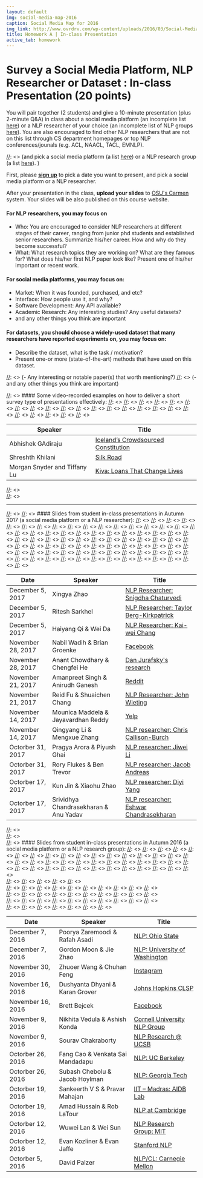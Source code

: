 ```yaml
---
layout: default
img: social-media-map-2016
caption: Social Media Map for 2016
img_link: http://www.ovrdrv.com/wp-content/uploads/2016/03/Social-Media-Map-2016.pdf
title: Homework A | In-class Presentation
active_tab: homework
---
```




Survey a Social Media Platform, NLP Researcher or Dataset <span class="text-muted">: In-class Presentation (20 points)</span> 
=============================================================

You will pair together (2 students) and give a 10-minute presentation (plus 2-minute Q&A) in class about a social media platform (an incomplete list [here](http://www.ovrdrv.com/wp-content/uploads/2016/03/Social-Media-Map-2016.pdf)) or a NLP researcher of your choice (an incomplete list of NLP groups [here](https://www.quora.com/Which-are-the-best-schools-for-studying-natural-language-processing)). You are also encouraged to find other NLP researchers that are not on this list through CS department homepages or top NLP conferences/jounals (e.g. ACL, NAACL, TACL, EMNLP). 

[//]: <> (on a social media platform or a NLP research group of your choice. )
[//]: <> (and pick a social media platform (a list [here](http://www.ovrdrv.com/wp-content/uploads/2016/03/Social-Media-Map-2016.pdf)) or a NLP research group (a list [here](https://www.quora.com/Which-are-the-best-schools-for-studying-natural-language-processing)). )

First, please **[sign up](https://docs.google.com/spreadsheets/d/1QoL4ai4x6MCtxFSFnP7ViPG-hIXO8Qq1OXJYZ9lp-Ew/edit?usp=sharing)** to pick a date you want to present, and pick a social media platform or a NLP researcher. 

After your presentation in the class, **upload your slides** to [OSU's Carmen](https://carmen.osu.edu/) system. Your slides will be also published on this course website. 

#### For NLP researchers, you may focus on

- Who: You are encouraged to consider NLP researchers at different stages of their career, ranging from junior phd students and established senior researchers. Summarize his/her career. How and why do they become successful?
- What: What research topics they are working on? What are they famous for? What does his/her first NLP paper look like? Present one of his/her important or recent work.  

#### For social media platforms, you may focus on:

- Market: When it was founded, purchased, and etc?
- Interface: How people use it, and why?
- Software Development: Any API available?
- Academic Research: Any interesting studies? Any useful datasets?
- and any other things you think are important

#### For datasets, you should choose a widely-used dataset that many researchers have reported experiments on, you may focus on:

- Describe the dataset, what is the task / motivation?
- Present one-or more (state-of-the-art) methods that have used on this dataset.

[//]: <> (#### For NLP research groups, you may focus on:)

[//]: <> (- Who? What are the prominent researchers, famous students or alumni?)
[//]: <> (- What do they do? What research topics they are working on?)
[//]: <> (- Any interesting or notable paper(s) that worth mentioning?)
[//]: <> (- and any other things you think are important)

[//]: <hr>

[//]: <>  #### Some video-recorded examples on how to deliver a short survey type of presentations effectively: 
[//]: <> 
[//]: <>   <table class="table table-striped">
[//]: <>     <thead>
[//]: <>       <tr>
[//]: <>         <th>Speaker</th>
[//]: <>         <th>Title</th>
[//]: <>       </tr>
[//]: <>     </thead>
[//]: <>     <tbody>
[//]: <>       <tr>
[//]: <>         <td>Abhishek GAdiraju</td>
[//]: <>         <td><a href="https://vimeo.com/106347045">Iceland’s Crowdsourced Constitution</a></td>
[//]: <>       </tr>
[//]: <>       <tr>
[//]: <>         <td>Shreshth Khilani</td>
[//]: <>         <td><a href="https://vimeo.com/106529777">Silk Road</a></td>
[//]: <>       </tr>
[//]: <>       <tr>
[//]: <>         <td>Morgan Snyder and Tiffany Lu</td>
[//]: <>         <td><a href="https://vimeo.com/106435795">Kiva: Loans That Change Lives</a></td>
[//]: <>       </tr>
[//]: <>     </tbody>
[//]: <>   </table>
[//]: <>  
[//]: <> <hr>
[//]: <> 
[//]: <> #### Slides from student in-class presentations in Autumn 2017 (a social media platform or a NLP researcher): 
[//]: <> 
[//]: <> 
[//]: <>   <table class="table table-striped">
[//]: <>     <thead>
[//]: <>       <tr>
[//]: <>         <th> Date </th>
[//]: <>         <th>Speaker</th>
[//]: <>         <th>Title</th>
[//]: <>       </tr>
[//]: <>     </thead>
[//]: <>     <tbody>
[//]: <>     	<tr>
[//]: <>         <td>December 5, 2017</td>
[//]: <>         <td>Xingya Zhao</td>
[//]: <>         <td><a href="./slides/students_2017/cse5539pre_xzhao.pdf">NLP Researcher: Snigdha Chaturvedi</a></td>
[//]: <>       </tr>
[//]: <>     	<tr>
[//]: <>         <td>December 5, 2017</td>
[//]: <>         <td>Ritesh Sarkhel</td>
[//]: <>         <td><a href="./slides/students_2017/Presentation.pdf">NLP Researcher: Taylor Berg-Kirkpatrick</a></td>
[//]: <>       </tr>
[//]: <>     	<tr>
[//]: <>         <td>December 5, 2017</td>
[//]: <>         <td>Haiyang Qi & Wei Da</td>
[//]: <>         <td><a href="./slides/students_2017/Presentation2.pdf">NLP Researcher: Kai-wei Chang</a></td>
[//]: <>       </tr>
[//]: <>     	<tr>
[//]: <>         <td>November 28, 2017</td>
[//]: <>         <td>Nabil Wadih & Brian Groenke</td>
[//]: <>         <td><a href="./slides/students_2017/Facebook_NLP.pdf">Facebook</a></td>
[//]: <>       </tr>
[//]: <>     	<tr>
[//]: <>         <td>November 28, 2017</td>
[//]: <>         <td>Anant Chowdhary & Chengfei He</td>
[//]: <>         <td><a href="./slides/students_2017/NLP_presentation.pdf">Dan Jurafsky's research</a></td>
[//]: <>       </tr>
[//]: <>     	<tr>
[//]: <>         <td>November 21, 2017</td>
[//]: <>         <td>Amanpreet Singh & Anirudh Ganesh</td>
[//]: <>         <td><a href="./slides/students_2017/Reddit_Presentation.pdf">Reddit</a></td>
[//]: <>       </tr>
[//]: <>     	<tr>
[//]: <>         <td>November 21, 2017</td>
[//]: <>         <td>Reid Fu & Shuaichen Chang</td>
[//]: <>         <td><a href="./slides/students_2017/5539_presentation.pdf">NLP Researcher: John Wieting</a></td>
[//]: <>       </tr>
[//]: <>     	<tr>
[//]: <>         <td>November 14, 2017</td>
[//]: <>         <td>Mounica Maddela & Jayavardhan Reddy</td>
[//]: <>         <td><a href="./slides/students_2017/Inclass_ Presentation_Mounica_Jayavardhan.pdf">Yelp</a></td>
[//]: <>       </tr>
[//]: <>         <tr>
[//]: <>         <td>November 14, 2017</td>
[//]: <>         <td>Qingyang Li & Mengxue Zhang</td>
[//]: <>         <td><a href="./slides/students_2017/Social_Media_Presentation.ppt">NLP researcher: Chris Callison-Burch</a></td>
[//]: <>       </tr>
[//]: <>       <tr>
[//]: <>         <td>Octorber 31, 2017</td>
[//]: <>         <td>Pragya Arora & Piyush Ghai</td>
[//]: <>         <td><a href="./slides/students_2017/Jiwei Li_NLP_Researcher.pdf">NLP researcher: Jiwei Li</a></td>
[//]: <>       </tr>
[//]: <>       <tr>
[//]: <>         <td>Octorber 31, 2017</td>
[//]: <>         <td>Rory Flukes & Ben Trevor</td>
[//]: <>         <td><a href="./slides/students_2017/Social_Media_Presentation.pdf">NLP researcher: Jacob Andreas</a></td>
[//]: <>       </tr>
[//]: <>       <tr>
[//]: <>         <td>Octorber 17, 2017</td>
[//]: <>         <td>Kun Jin & Xiaohu Zhao</td>
[//]: <>         <td><a href="./slides/students_2017/Presentation.pptx">NLP researcher: Diyi Yang</a></td>
[//]: <>       </tr>
[//]: <>         <tr>
[//]: <>         <td>Octorber 17, 2017</td>
[//]: <>         <td>Srividhya Chandrasekharan & Anu Yadav</td>
[//]: <>         <td><a href="./slides/students_2017/In-class presentation_Anu_Srividhya.pdf">NLP researcher: Eshwar Chandrasekharan</a></td>
[//]: <>       </tr>
[//]: <>     </tbody>
[//]: <>   </table>
[//]: <>   
[//]: <>     
[//]: <> #### Slides from student in-class presentations in Autumn 2016 (a social media platform or a NLP research group): 
[//]: <> 
[//]: <> 
[//]: <>   <table class="table table-striped">
[//]: <>     <thead>
[//]: <>       <tr>
[//]: <>         <th> Date </th>
[//]: <>         <th>Speaker</th>
[//]: <>         <th>Title</th>
[//]: <>       </tr>
[//]: <>     </thead>
[//]: <>     <tbody>
[//]: <>         <tr>
[//]: <>         <td>December 7, 2016</td>
[//]: <>         <td>Poorya Zaremoodi & Rafah Asadi</td>
[//]: <>         <td><a href="./slides/students/OSU_NLP_group.pdf">NLP: Ohio State</a></td>
[//]: <>       </tr>
[//]: <>         <tr>
[//]: <>         <td>December 7, 2016</td>
[//]: <>         <td>Gordon Moon & Jie Zhao</td>
[//]: <>         <td><a href="./slides/students/NLP_UW_gordon_jie.pdf">NLP: University of Washington</a></td>
[//]: <>       </tr>
[//]: <>         <tr>
[//]: <>         <td>November 30, 2016</td>
[//]: <>         <td>Zhuoer Wang & Chuhan Feng</td>
[//]: <>         <td><a href="./slides/students/Instagram.pdf">Instagram</a></td>
[//]: <>       </tr>
[//]: <>         <tr>
[//]: <>         <td>November 16, 2016</td>
[//]: <>         <td>Dushyanta Dhyani & Karan Grover</td>
[//]: <>         <td><a href="./slides/students/JHU_CLSP.pdf">Johns Hopkins CLSP</a></td>
[//]: <>       </tr>
[//]: <>         <tr>
[//]: <>         <td>November 16, 2016</td>
[//]: <>         <td>Brett Bejcek</td>
[//]: <>         <td><a href="./slides/students/Facebook.pdf">Facebook</a></td>
[//]: <>       </tr>
[//]: <>         <tr>
[//]: <>         <td>November 9, 2016</td>
[//]: <>         <td>Nikhita Vedula & Ashish Konda</td>
[//]: <>         <td><a href="./slides/students/CSE5539Presentation_ashish_nikhita.pdf">Cornell University NLP Group</a></td>
[//]: <>       </tr>      
[//]: <>         <tr>
[//]: <>         <td>November 9, 2016</td>
[//]: <>         <td>Sourav Chakraborty</td>
[//]: <>         <td><a href="./slides/students/chakrabs_5539.pdf">NLP Research @ UCSB</a></td>
[//]: <>       </tr>   
[//]: <>         <tr>
[//]: <>         <td>Octorber 26, 2016</td>
[//]: <>         <td>Fang Cao & Venkata Sai Mandadapu</td>
[//]: <>         <td><a href="./slides/students/NLP-UCB.pdf">NLP: UC Berkeley</a></td>
[//]: <>       </tr>
[//]: <>         <tr>
[//]: <>         <td>Octorber 26, 2016</td>
[//]: <>         <td>Subash Chebolu & Jacob Hoylman</td>
[//]: <>         <td><a href="./slides/students/NLP_Georgia_Tech.pdf">NLP: Georgia Tech</a></td>
[//]: <>       </tr>  
[//]: <>         <tr>
[//]: <>         <td>Octorber 19, 2016</td>
[//]: <>         <td>Sankeerth V S & Pravar Mahajan</td>
[//]: <>         <td><a href="./slides/students/IIT_Madras.pdf">IIT – Madras: AIDB Lab</a></td>
[//]: <>       </tr>
[//]: <>         <tr>
[//]: <>         <td>Octorber 19, 2016</td>
[//]: <>         <td>Amad Hussain & Rob LaTour</td>
[//]: <>         <td><a href="./slides/students/NLP_at_Cambridge.pdf">NLP at Cambridge</a></td>
[//]: <>       </tr>  
[//]: <>         <tr>
[//]: <>         <td>Octorber 12, 2016</td>
[//]: <>         <td>Wuwei Lan & Wei Sun</td>
[//]: <>         <td><a href="./slides/students/MIT_NLP_Group_WuweiLan_WeiSun.pdf">NLP Research Group: MIT</a></td>
[//]: <>       </tr>
[//]: <>       <tr>
[//]: <>         <td>Octorber 12, 2016</td>
[//]: <>         <td>Evan Kozliner & Evan Jaffe</td>
[//]: <>         <td><a href="./slides/students/Stanford_NLP.pdf">Stanford NLP</a></td>
[//]: <>       </tr>  
[//]: <>         <tr>
[//]: <>         <td>Octorber 5, 2016</td>
[//]: <>         <td>David Palzer</td>
[//]: <>         <td><a href="./slides/students/davidpalzer_138983_1104729_NLP.pdf">NLP/CL: Carnegie Mellon</a></td>
[//]: <>       </tr>
[//]: <>     </tbody>
[//]: <>   </table>

